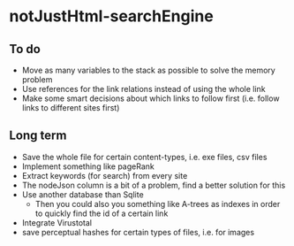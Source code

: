 # notJustHtml-searchEngine

## To do
* Move as many variables to the stack as possible to solve the memory problem
* Use references for the link relations instead of using the whole link
* Make some smart decisions about which links to follow first (i.e. follow links to different sites first)

## Long term
* Save the whole file for certain content-types, i.e. exe files, csv files
* Implement something like pageRank
* Extract keywords (for search) from every site
* The nodeJson column is a bit of a problem, find a better solution for this
* Use another database than Sqlite
    * Then you could also you something like A-trees as indexes in order to quickly find the id of a certain link
* Integrate Virustotal
* save perceptual hashes for certain types of files, i.e. for images